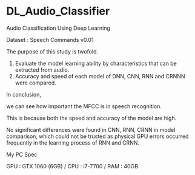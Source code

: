 # DL_Audio_Classifier

Audio Classification Using Deep Learning

Dataset : Speech Commands v0.01

The purpose of this study is twofold.

1. Evaluate the model learning ability by characteristics that can be extracted from audio.
2. Accuracy and speed of each model of DNN, CNN, RNN and CRNNN were compared.

In conclusion,

we can see how important the MFCC is in speech recognition.

This is because both the speed and accuracy of the model are high.

No significant differences were found in CNN, RNN, CRNN in model comparison, which could not be trusted as physical GPU errors occurred frequently in the learning process of RNN and CRNN.



My PC Spec

GPU : GTX 1060 (6GB) /
CPU : i7-7700 /
RAM : 40GB
